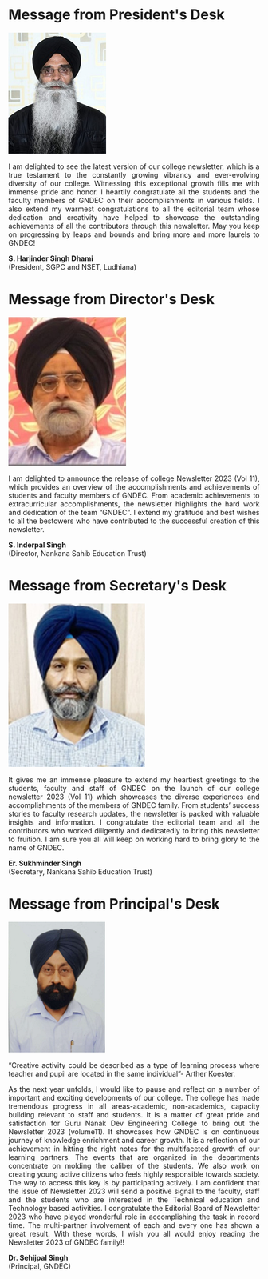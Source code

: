 
# Message from President's Desk

![P](Images/President.jpg)  

 <p align=justify>
 I am delighted to see the latest version of our college newsletter, which is a true testament to the constantly growing vibrancy and ever-evolving diversity of our college. Witnessing this exceptional growth fills me with immense pride and honor.
I heartily congratulate all the students and the faculty members of GNDEC on their accomplishments in various fields. I also extend my warmest congratulations to all the editorial team whose dedication and creativity have helped to showcase the outstanding achievements of all the contributors through this newsletter. May you keep on progressing by leaps and bounds and bring more and more laurels to GNDEC!
 </p>

**S. Harjinder Singh Dhami**  
(President, SGPC and NSET, Ludhiana)

# Message from Director's Desk

![D](Images/Director.jpg)  

<p align=justify>
  I am delighted to announce the release of college Newsletter 2023 (Vol 11), which provides an overview of the accomplishments and achievements of students and faculty members of GNDEC. From academic achievements to extracurricular accomplishments, the newsletter highlights the hard work and dedication of the team “GNDEC”.
I extend my gratitude and best wishes to all the bestowers who have contributed to the successful creation of this newsletter.
   </p>

**S. Inderpal Singh**   
(Director, Nankana Sahib Education Trust)

# Message from Secretary's Desk

![S](Images/Secretary.jpg)  

<p align=justify>
  It gives me an immense pleasure to extend my heartiest greetings to the students, faculty and staff of GNDEC on the launch of our college newsletter 2023 (Vol 11) which showcases the diverse experiences and accomplishments of the members of GNDEC family. From students’ success stories to faculty research updates, the newsletter is packed with valuable insights and information.
I congratulate the editorial team and all the contributors who worked diligently and dedicatedly to bring this newsletter to fruition.  I am sure you all will keep on working hard to bring glory to the name of GNDEC.
 </p>

**Er. Sukhminder Singh**  
(Secretary, Nankana Sahib Education Trust)


# Message from Principal's Desk

![Principal](Images/Principal.png)  

<p align=justify>
  “Creative activity could be described as a type of learning process where teacher and pupil are located in the same individual”- Arther Koester.
  </p>
  <p align=justify>
  As the next year unfolds, I would like to pause and reflect on a number of important and exciting developments of our college. The college has made tremendous progress in all areas-academic, non-academics, capacity building relevant to staff and students. It is a matter of great pride and satisfaction for Guru Nanak Dev Engineering College to bring out the Newsletter 2023 (volume11). It showcases how GNDEC is on continuous journey of knowledge enrichment and career growth. It is a reflection of our achievement in hitting the right notes for the multifaceted growth of our learning partners. The events that are organized in the departments concentrate on molding the caliber of the students. We also work on creating young active citizens who feels highly responsible towards society. The way to access this key is by participating actively. I am confident that the issue of Newsletter 2023 will send a positive signal to the faculty, staff and the students who are interested in the Technical education and Technology based activities. I congratulate the Editorial Board of Newsletter 2023 who have played wonderful role in accomplishing the task in record time. The multi-partner involvement of each and every one has shown a great result.
  With these words, I wish you all would enjoy reading the Newsletter 2023 of GNDEC family!!
</p>

**Dr. Sehijpal Singh**  
(Principal, GNDEC)
